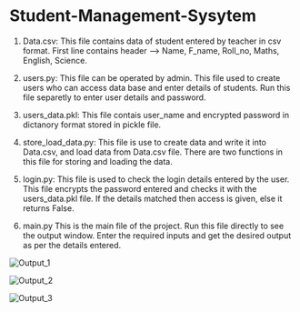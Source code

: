 # Student-Management-Sysytem

1. Data.csv:
    This file contains data of student entered by teacher in csv format.
    First line contains header --> Name, F_name, Roll_no, Maths, English, Science.
	
2. users.py:
    This file can be operated by admin.
    This file used to create users who can access data base and enter details of students.
    Run this file separetly to enter user details and password.
	
3. users_data.pkl:
	This file contais user_name and encrypted password in dictanory format stored in pickle file.
	
4. store_load_data.py:
	This file is use to create data and write it into Data.csv, and load data from Data.csv file.
	There are two functions in this file for storing and loading the data.
	
5. login.py:
	This file is used to check the login details entered by the user.
	This file encrypts the password entered and checks it with the users_data.pkl file.
	If the details matched then access is given, else it returns False.
	
6. main.py
	This is the main file of the project.
	Run this file directly to see the output window.
	Enter the required inputs and get the desired output as per the details entered.
	
![Output_1](https://user-images.githubusercontent.com/49095782/111474525-2b646580-8752-11eb-9d35-48ae0889f72c.jpg)

![Output_2](https://user-images.githubusercontent.com/49095782/111474581-38815480-8752-11eb-8b8f-62581c5ffc24.jpg)

![Output_3](https://user-images.githubusercontent.com/49095782/111474600-3dde9f00-8752-11eb-98fe-978d28bd7d7f.jpg)
